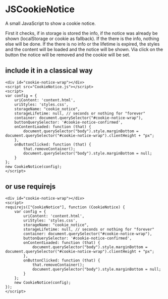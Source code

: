 # JSCookieNotice
A small JavaScript to show a cookie notice.

First it checks, if in storage is stored the info, if the notice was already be shown (localStorage or cookie as fallback).
If the there is the info, nothing else will be done.
If the there is no info or the lifetime is expired, the styles and the content will be loaded and the notice will be shown. Via click on the button the notice will be removed and the cookie will be set.

## include it in a classical way

```
<div id="cookie-notice-wrap"></div>
<script src="CookieNotice.js"></script>
<script>
var config = {
    uriContent: 'content.html',
    uriStyles: 'styles.css',
    storageName: "cookie_notice",
    storageLifetime: null, // seconds or nothing for "forever"
    container: document.querySelector("#cookie-notice-wrap"),
    buttonQuerySelector: '#cookie-notice-confirmed',
    onContentLoaded: function (that) {
        document.querySelector("body").style.marginBottom = document.querySelector("#cookie-notice-wrap").clientHeight + "px";
    },
    onButtonClicked: function (that) {
        that.removeContainer();
        document.querySelector("body").style.marginBottom = null;
    }
};
new CookieNotice(config);
</script>
```

## or use requirejs

```
<div id="cookie-notice-wrap"></div>
<script>
requirejs(["CookieNotice"], function (CookieNotice) {
    var config = {
        uriContent: 'content.html',
        uriStyles: 'styles.css',
        storageName: "cookie_notice",
        storageLifetime: null, // seconds or nothing for "forever"
        container: document.querySelector("#cookie-notice-wrap"),
        buttonQuerySelector: '#cookie-notice-confirmed',
        onContentLoaded: function (that) {
            document.querySelector("body").style.marginBottom = document.querySelector("#cookie-notice-wrap").clientHeight + "px";
        },
        onButtonClicked: function (that) {
            that.removeContainer();
            document.querySelector("body").style.marginBottom = null;
        }
    };
    new CookieNotice(config);
});
</script>
```
